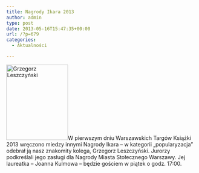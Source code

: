 ```yaml
---
title: Nagrody Ikara 2013
author: admin
type: post
date: 2013-05-16T15:47:35+00:00
url: /?p=679
categories:
  - Aktualności

---
```


  <a href="http://www.ibby.pl/wp-content/uploads/2013/05/grzegorz_leszczynski.jpg" rel="lightbox[679]"><img class="alignleft size-medium wp-image-680" alt="Grzegorz Leszczyński" src="http://www.ibby.pl/wp-content/uploads/2013/05/grzegorz_leszczynski-163x200.jpg" width="163" height="200" srcset="http://www.ibby.pl/wp-content/uploads/2013/05/grzegorz_leszczynski-163x200.jpg 163w, http://www.ibby.pl/wp-content/uploads/2013/05/grzegorz_leszczynski-81x100.jpg 81w, http://www.ibby.pl/wp-content/uploads/2013/05/grzegorz_leszczynski.jpg 368w" sizes="(max-width: 163px) 100vw, 163px" /></a>W pierwszym dniu Warszawskich Targów Książki 2013 wręczono miedzy innymi Nagrody Ikara &#8211; w kategorii &#8222;popularyzacja&#8221; odebrał ją nasz znakomity kolega, Grzegorz Leszczyński. Jurorzy podkreślali jego zasługi dla Nagrody Miasta Stołecznego Warszawy. Jej laureatka &#8211; Joanna Kulmowa &#8211; będzie gościem w piątek o godz. 17:00.
